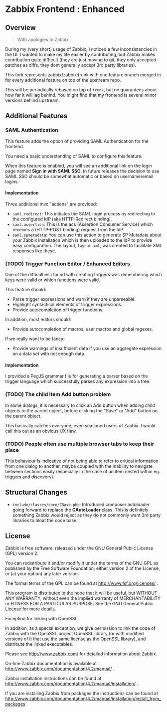 # Zabbix Frontend : Enhanced #

## Overview ##

> With apologies to Zabbix

During my (very short) usage of Zabbix, I noticed a few inconsistencies in the UI.
I wanted to make my life easier by contributing, but Zabbix makes contribution quite difficult (they are just moving 
to git, they only accepted patches as diffs, they dont generally accept 3rd party libraries).

This fork represents zabbix/zabbix:trunk with one feature branch merged in for every additional feature on top of the
upstream repo.

This will be periodically rebased on top of `trunk`, but no guarantees about how far it will lag behind. You might find
that my frontend is several minor versions behind upstream.

## Additional Features ##

### SAML Authentication ###

This feature adds the option of providing SAML Authentication for the frontend.

You need a basic understanding of SAML to configure this feature.

When this feature is enabled, you will see an additional link on the login page named **Sign in with SAML SSO**. In
future releases the decision to use SAML SSO should be somewhat automatic or based on username/email logins.

#### Implementation ####

Three additional mvc "actions" are provided:

- `saml.redirect`: This initiates the SAML login process by redirecting to the configured IdP (aka HTTP-Redirect binding).
- `saml.assertion`: This is the acs (Assertion Consumer Service) which receives a (HTTP-POST binding) request from the IdP.
- `saml.spmetadata`: You can use this action to generate SP Metadata about your Zabbix installation which is then uploaded
	to the IdP to provide easy configuration. The layout, `layout.xml`, was created to facilitate XML responses like 
	these.

### (TODO) Trigger Function Editor / Enhanced Editors ###

One of the difficulties i found with creating triggers was remembering which keys were valid or which functions were
valid.

This feature should:

- Parse trigger expressions and warn if they are unparseable.
- Highlight syntactical elements of trigger expressions.
- Provide autocompletion of trigger functions.

In addition, most editors should:

- Provide autocompletion of macros, user macros and global regexes.

If we really want to be fancy:

- Provide warnings of insufficient data if you use an aggregate expression on a data set with not enough data.

#### Implementation ####

I provided a PegJS grammar file for generating a parser based on the trigger language which successfully parses any
expression into a tree.

### (TODO) The child item Add button problem ###

In some dialogs, it is necessary to click an Add button when adding child objects to the parent object, before clicking
the "Save" or "Add" button on the parent object.

This basically catches everyone, even seasoned users of Zabbix. I would call this out as an obvious UX flaw.

### (TODO) People often use multiple browser tabs to keep their place ###

This behaviour is indicative of not being able to refer to critical information from one dialog to another, maybe coupled
with the inability to navigate between sections easily (especially in the case of an item nested within eg. triggers
and discovery).

## Structural Changes ##

- `include/classes/core/ZBase.php`: Introduced composer autoloader going forward to replace the **CAutoLoader** class.
	This is definitely something Zabbix would reject as they do not commonly want 3rd party libraries to bloat the code
	base.

## License ##

Zabbix is free software, released under the GNU General Public License
(GPL) version 2.

You can redistribute it and/or modify it under the terms of the GNU GPL
as published by the Free Software Foundation; either version 2 of the
License, or (at your option) any later version.

The formal terms of the GPL can be found at
http://www.fsf.org/licenses/ .

This program is distributed in the hope that it will be useful,
but WITHOUT ANY WARRANTY; without even the implied warranty of
MERCHANTABILITY or FITNESS FOR A PARTICULAR PURPOSE. See the GNU
General Public License for more details.

Exception for linking with OpenSSL

In addition, as a special exception, we give permission to link the code
of Zabbix with the OpenSSL project OpenSSL library (or with modified
versions of it that use the same license as the OpenSSL library), and
distribute the linked executables.

Please see http://www.zabbix.com/ for detailed information about Zabbix.

On-line Zabbix documentation is available at
http://www.zabbix.com/documentation/4.2/manual/ .

Zabbix installation instructions can be found at
http://www.zabbix.com/documentation/4.2/manual/installation/ .

If you are installing Zabbix from packages the instructions can be found at
http://www.zabbix.com/documentation/4.2/manual/installation/install_from_packages .
